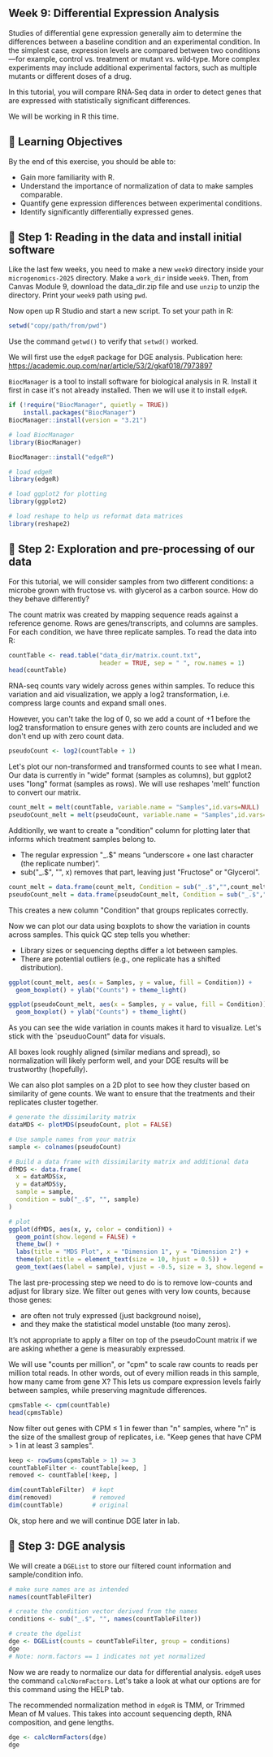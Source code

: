 ## Week 9: Differential Expression Analysis

Studies of differential gene expression generally aim to determine the differences between a baseline condition and an experimental condition. In the simplest case, expression levels are compared between two conditions—for example, control vs. treatment or mutant vs. wild‑type. More complex experiments may include additional experimental factors, such as multiple mutants or different doses of a drug.

In this tutorial, you will compare RNA‑Seq data in order to detect genes that are expressed with statistically significant differences. 

We will be working in R this time.

## 🧠 Learning Objectives

By the end of this exercise, you should be able to:
* Gain more familiarity with R. 
* Understand the importance of normalization of data to make samples comparable.
* Quantify gene expression differences between experimental conditions.
* Identify significantly differentially expressed genes. 


## 🧪 Step 1: Reading in the data and install initial software
Like the last few weeks, you need to make a new `week9` directory inside your `microgenomics-2025` directory. 
Make a `work_dir` inside `week9`. Then, from Canvas Module 9, download the data_dir.zip file and use `unzip` to unzip the directory. 
Print your `week9` path using `pwd`. 

Now open up R Studio and start a new script. To set your path in R:
```R
setwd("copy/path/from/pwd")
```
Use the command `getwd()` to verify that `setwd()` worked. 

We will first use the `edgeR` package for DGE analysis. 
Publication here: https://academic.oup.com/nar/article/53/2/gkaf018/7973897 

`BiocManager` is a tool to install software for biological analysis in R. Install it first in case it's not already installed. Then we will use it to install `edgeR`. 
```R
if (!require("BiocManager", quietly = TRUE))
    install.packages("BiocManager")
BiocManager::install(version = "3.21")

# load BiocManager
library(BiocManager)

BiocManager::install("edgeR")

# load edgeR
library(edgeR)

# load ggplot2 for plotting
library(ggplot2)

# load reshape to help us reformat data matrices
library(reshape2)

```

## 🧪 Step 2: Exploration and pre-processing of our data

For this tutorial, we will consider samples from two different conditions: a microbe grown with fructose vs. with glycerol as a carbon source. How do they behave differently? 

The count matrix was created by mapping sequence reads against a reference genome. Rows are genes/transcripts, and columns are samples. For each condition, we have three replicate samples. To read the data into R:

```R
countTable <- read.table("data_dir/matrix.count.txt",
                         header = TRUE, sep = "	", row.names = 1)
head(countTable)

```
RNA-seq counts vary widely across genes within samples. To reduce this variation and aid visualization, we apply a log2 transformation, i.e. compress large counts and expand small ones. 

However, you can't take the log of 0, so we add a count of +1 before the log2 transformation to ensure genes with zero counts are included and we don't end up with zero count data. 

```r
pseudoCount <- log2(countTable + 1)
```

Let's plot our non-transformed and transformed counts to see what I mean. 
Our data is currently in "wide" format (samples as columns), but ggplot2 uses "long" format (samples as rows). 
We will use reshapes 'melt' function to convert our matrix. 

```R
count_melt = melt(countTable, variable.name = "Samples",id.vars=NULL)
pseudoCount_melt = melt(pseudoCount, variable.name = "Samples",id.vars=NULL)
```

Additionlly, we want to create a "condition" column for plotting later that informs which treatment samples belong to. 

* The regular expression "_.$" means “underscore + one last character (the replicate number)”.
* sub("_.$", "", x) removes that part, leaving just "Fructose" or "Glycerol".
```R
count_melt = data.frame(count_melt, Condition = sub("_.$","",count_melt$Samples))
pseudoCount_melt = data.frame(pseudoCount_melt, Condition = sub("_.$","",pseudoCount_melt$Samples))
```
This creates a new column "Condition" that groups replicates correctly.

Now we can plot our data using boxplots to show the variation in counts across samples. 
This quick QC step tells you whether:

* Library sizes or sequencing depths differ a lot between samples.
* There are potential outliers (e.g., one replicate has a shifted distribution).

```R
ggplot(count_melt, aes(x = Samples, y = value, fill = Condition)) + 
  geom_boxplot() + ylab("Counts") + theme_light()

ggplot(pseudoCount_melt, aes(x = Samples, y = value, fill = Condition)) + 
  geom_boxplot() + ylab("Counts") + theme_light()
```
As you can see the wide variation in counts makes it hard to visualize. Let's stick with the `pseuduoCount" data for visuals. 

All boxes look roughly aligned (similar medians and spread), so normalization will likely perform well, and your DGE results will be trustworthy (hopefully). 

We can also plot samples on a 2D plot to see how they cluster based on similarity of gene counts. We want to ensure that the treatments and their replicates cluster together. 
```R
# generate the dissimilarity matrix
dataMDS <- plotMDS(pseudoCount, plot = FALSE)

# Use sample names from your matrix
sample <- colnames(pseudoCount)

# Build a data frame with dissimilarity matrix and additional data
dfMDS <- data.frame(
  x = dataMDS$x,
  y = dataMDS$y,
  sample = sample,
  condition = sub("_.$", "", sample)
)

# plot
ggplot(dfMDS, aes(x, y, color = condition)) +
  geom_point(show.legend = FALSE) +
  theme_bw() +
  labs(title = "MDS Plot", x = "Dimension 1", y = "Dimension 2") +
  theme(plot.title = element_text(size = 10, hjust = 0.5)) +
  geom_text(aes(label = sample), vjust = -0.5, size = 3, show.legend = FALSE)
```

The last pre-processing step we need to do is to remove low-counts and adjust for library size. We filter out genes with very low counts, because those genes:
* are often not truly expressed (just background noise),
* and they make the statistical model unstable (too many zeros).

It’s not appropriate to apply a filter on top of the pseudoCount matrix if we are asking whether a gene is measurably expressed. 

We will use "counts per million", or "cpm" to scale raw counts to reads per million total reads. In other words, out of every million reads in this sample, how many came from gene X? This lets us compare expression levels fairly between samples, while preserving magnitude differences. 
```R
cpmsTable <- cpm(countTable)
head(cpmsTable)
```

Now filter out genes with CPM ≤ 1 in fewer than "n" samples, where "n" is the size of the smallest group of replicates, i.e. "Keep genes that have CPM > 1 in at least 3 samples".
```R
keep <- rowSums(cpmsTable > 1) >= 3
countTableFilter <- countTable[keep, ]
removed <- countTable[!keep, ]

dim(countTableFilter)  # kept
dim(removed)           # removed
dim(countTable)        # original
```

Ok, stop here and we will continue DGE later in lab. 

## 🧪 Step 3: DGE analysis

We will create a `DGEList` to store our filtered count information and sample/condition info.
```R
# make sure names are as intended
names(countTableFilter)

# create the condition vector derived from the names
conditions <- sub("_.$", "", names(countTableFilter))

# create the dgelist
dge <- DGEList(counts = countTableFilter, group = conditions)
dge
# Note: norm.factors == 1 indicates not yet normalized
```

Now we are ready to normalize our data for differential analysis. `edgeR` uses the command `calcNormFactors`. Let's take a look at what our options are for this command using the HELP tab. 

The recommended normalization method in `edgeR` is TMM, or Trimmed Mean of M values. This takes into account sequencing depth, RNA composition, and gene lengths. 

```R
dge <- calcNormFactors(dge)
dge
```


